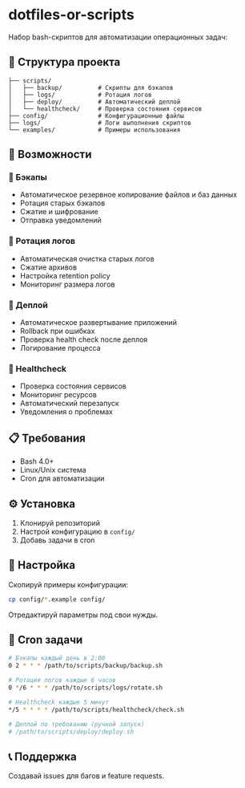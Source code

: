 # dotfiles-or-scripts

Набор bash-скриптов для автоматизации операционных задач:

## 📁 Структура проекта

```
├── scripts/
│   ├── backup/          # Скрипты для бэкапов
│   ├── logs/            # Ротация логов
│   ├── deploy/          # Автоматический деплой
│   └── healthcheck/     # Проверка состояния сервисов
├── config/              # Конфигурационные файлы
├── logs/                # Логи выполнения скриптов
└── examples/            # Примеры использования
```

## 🚀 Возможности

### 🔄 Бэкапы

- Автоматическое резервное копирование файлов и баз данных
- Ротация старых бэкапов
- Сжатие и шифрование
- Отправка уведомлений

### 📝 Ротация логов

- Автоматическая очистка старых логов
- Сжатие архивов
- Настройка retention policy
- Мониторинг размера логов

### 🚀 Деплой

- Автоматическое развертывание приложений
- Rollback при ошибках
- Проверка health check после деплоя
- Логирование процесса

### 💚 Healthcheck

- Проверка состояния сервисов
- Мониторинг ресурсов
- Автоматический перезапуск
- Уведомления о проблемах

## 📋 Требования

- Bash 4.0+
- Linux/Unix система
- Cron для автоматизации

## ⚙️ Установка

1. Клонируй репозиторий
2. Настрой конфигурацию в `config/`
3. Добавь задачи в cron

## 🔧 Настройка

Скопируй примеры конфигурации:

```bash
cp config/*.example config/
```

Отредактируй параметры под свои нужды.

## 📅 Cron задачи

```bash
# Бэкапы каждый день в 2:00
0 2 * * * /path/to/scripts/backup/backup.sh

# Ротация логов каждые 6 часов
0 */6 * * * /path/to/scripts/logs/rotate.sh

# Healthcheck каждые 5 минут
*/5 * * * * /path/to/scripts/healthcheck/check.sh

# Деплой по требованию (ручной запуск)
# /path/to/scripts/deploy/deploy.sh
```

## 📞 Поддержка

Создавай issues для багов и feature requests.
